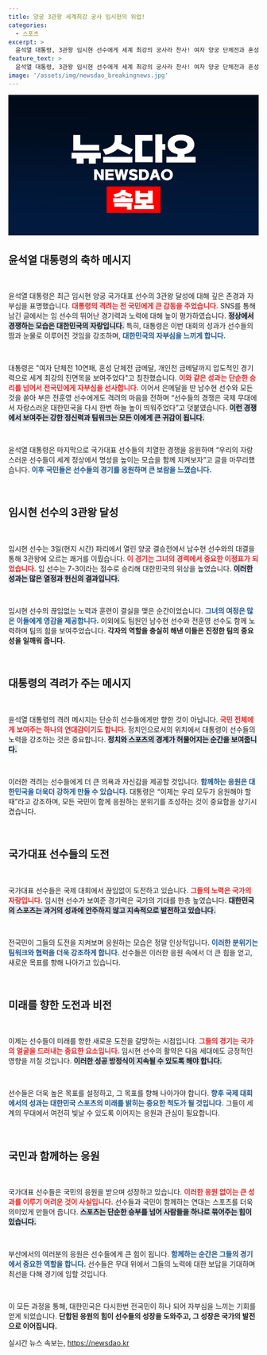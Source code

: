 ```yaml
---
title: 양궁 3관왕 세계최강 궁사 임시현의 위업!
categories:
  - 스포츠
excerpt: >
  윤석열 대통령, 3관왕 임시현 선수에게 세계 최강의 궁사라 찬사! 여자 양궁 단체전과 혼성 단체전, 개인전까지 압도적 경기력으로 금메달을 쟁취한 그녀에게 보낸 격려 메시지가 화제다.
feature_text: >
  윤석열 대통령, 3관왕 임시현 선수에게 세계 최강의 궁사라 찬사! 여자 양궁 단체전과 혼성 단체전, 개인전까지 압도적 경기력으로 금메달을 쟁취한 그녀에게 보낸 격려 메시지가 화제다.
image: '/assets/img/newsdao_breakingnews.jpg'
---
```


<p><img src="/assets/img/newsdao_breakingnews.jpg" alt="firstkoreanews 속보" /></p>

<h2 data-ke-size="size26">윤석열 대통령의 축하 메시지</h2>

<p data-ke-size="size16">&nbsp;</p>

<p>윤석열 대통령은 최근 임시현 양궁 국가대표 선수의 3관왕 달성에 대해 깊은 존경과 자부심을 표명했습니다. <b><span style="color: #ee2323;">대통령의 격려는 전 국민에게 큰 감동을 주었습니다.</span></b> SNS를 통해 남긴 글에서는 임 선수의 뛰어난 경기력과 노력에 대해 높이 평가하였습니다. <b><span style="background-color: #21538527;">정상에서 경쟁하는 모습은 대한민국의 자랑입니다.</span></b> 특히, 대통령은 이번 대회의 성과가 선수들의 땀과 눈물로 이루어진 것임을 강조하며, <b><span style="color: #1a5490;">대한민국의 자부심을 느끼게 합니다.</span></b></p>

<p data-ke-size="size16">&nbsp;</p>

<p>대통령은 "여자 단체전 10연패, 혼성 단체전 금메달, 개인전 금메달까지 압도적인 경기력으로 세계 최강의 진면목을 보여주었다"고 칭찬했습니다. <b><span style="color: #ee2323;">이와 같은 성과는 단순한 승리를 넘어서 전국민에게 자부심을 선사합니다.</span></b> 이어서 은메달을 딴 남수현 선수와 모든 것을 쏟아 부은 전훈영 선수에게도 격려의 마음을 전하며 “선수들의 경쟁은 국제 무대에서 자랑스러운 대한민국을 다시 한번 하늘 높이 띄워주었다”고 덧붙였습니다. <b><span style="background-color: #21538527;">이런 경쟁에서 보여주는 강한 정신력과 팀워크는 모든 이에게 큰 귀감이 됩니다.</span></b></p>

<p data-ke-size="size16">&nbsp;</p>

<p>윤석열 대통령은 마지막으로 국가대표 선수들의 치열한 경쟁을 응원하며 “우리의 자랑스러운 선수들이 세계 정상에서 명성을 높이는 모습을 함께 지켜보자”고 글을 마무리했습니다. <b><span style="color: #1a5490;">이후 국민들은 선수들의 경기를 응원하며 큰 보람을 느꼈습니다.</span></b> </p>

<p data-ke-size="size16">&nbsp;</p>

<h2 data-ke-size="size26">임시현 선수의 3관왕 달성</h2>

<p data-ke-size="size16">&nbsp;</p>

<p>임시현 선수는 3일(현지 시간) 파리에서 열린 양궁 결승전에서 남수현 선수와의 대결을 통해 3관왕에 오르는 쾌거를 이뤘습니다. <b><span style="color: #ee2323;">이 경기는 그녀의 경력에서 중요한 이정표가 되었습니다.</span></b> 임 선수는 7-3이라는 점수로 승리해 대한민국의 위상을 높였습니다. <b><span style="background-color: #21538527;">이러한 성과는 많은 열정과 헌신의 결과입니다.</span></b></p>

<p data-ke-size="size16">&nbsp;</p>

<p>임시현 선수의 끊임없는 노력과 훈련이 결실을 맺은 순간이었습니다. <b><span style="color: #1a5490;">그녀의 여정은 많은 이들에게 영감을 제공합니다.</span></b> 이외에도 팀원인 남수현 선수와 전훈영 선수도 함께 노력하며 팀의 힘을 보여주었습니다. <b>각자의 역할을 충실히 해낸 이들은 진정한 팀의 중요성을 일깨워 줍니다.</b></p>

<p data-ke-size="size16">&nbsp;</p>

<h2 data-ke-size="size26">대통령의 격려가 주는 메시지</h2>

<p data-ke-size="size16">&nbsp;</p>

<p>윤석열 대통령의 격려 메시지는 단순히 선수들에게만 향한 것이 아닙니다. <b><span style="color: #ee2323;">국민 전체에게 보여주는 하나의 연대감이기도 합니다.</span></b> 정치인으로서의 위치에서 대통령이 선수들의 노력을 강조하는 것은 중요합니다. <b><span style="background-color: #21538527;">정치와 스포츠의 경계가 허물어지는 순간을 보여줍니다.</span></b></p>

<p data-ke-size="size16">&nbsp;</p>

<p>이러한 격려는 선수들에게 더 큰 의욕과 자신감을 제공할 것입니다. <b><span style="color: #1a5490;">함께하는 응원은 대한민국을 더욱더 강하게 만들 수 있습니다.</span></b> 대통령은 “이제는 우리 모두가 응원해야 할 때”라고 강조하며, 모든 국민이 함께 응원하는 분위기를 조성하는 것이 중요함을 상기시켰습니다. </p>

<p data-ke-size="size16">&nbsp;</p>

<h2 data-ke-size="size26">국가대표 선수들의 도전</h2>

<p data-ke-size="size16">&nbsp;</p>

<p>국가대표 선수들은 국제 대회에서 끊임없이 도전하고 있습니다. <b><span style="color: #ee2323;">그들의 노력은 국가의 자랑입니다.</span></b> 임시현 선수가 보여준 경기력은 국가의 기대를 한층 높였습니다. <b><span style="background-color: #21538527;">대한민국의 스포츠는 과거의 성과에 안주하지 않고 지속적으로 발전하고 있습니다.</span></b></p>

<p data-ke-size="size16">&nbsp;</p>

<p>전국민이 그들의 도전을 지켜보며 응원하는 모습은 정말 인상적입니다. <b><span style="color: #1a5490;">이러한 분위기는 팀워크와 협력을 더욱 강조하게 합니다.</span></b> 선수들은 이러한 응원 속에서 더 큰 힘을 얻고, 새로운 목표를 향해 나아가고 있습니다. </p>

<p data-ke-size="size16">&nbsp;</p>

<h2 data-ke-size="size26">미래를 향한 도전과 비전</h2>

<p data-ke-size="size16">&nbsp;</p>

<p>이제는 선수들이 미래를 향한 새로운 도전을 갈망하는 시점입니다. <b><span style="color: #ee2323;">그들의 경기는 국가의 얼굴을 드러내는 중요한 요소입니다.</span></b> 임시현 선수의 활약은 다음 세대에도 긍정적인 영향을 끼칠 것입니다. <b><span style="background-color: #21538527;">이러한 성공 방정식이 지속될 수 있도록 해야 합니다.</span></b></p>

<p data-ke-size="size16">&nbsp;</p>

<p>선수들은 더욱 높은 목표를 설정하고, 그 목표를 향해 나아가야 합니다. <b><span style="color: #1a5490;">향후 국제 대회에서의 성과는 대한민국 스포츠의 미래를 밝히는 중요한 척도가 될 것입니다.</span></b> 그들이 세계의 무대에서 여전히 빛날 수 있도록 이어지는 응원과 관심이 필요합니다. </p>

<p data-ke-size="size16">&nbsp;</p>

<h2 data-ke-size="size26">국민과 함께하는 응원</h2>

<p data-ke-size="size16">&nbsp;</p>

<p>국가대표 선수들은 국민의 응원을 받으며 성장하고 있습니다. <b><span style="color: #ee2323;">이러한 응원 없이는 큰 성과를 이루기 어려운 것이 사실입니다.</span></b> 선수들과 국민이 함께하는 연대는 스포츠를 더욱 의미있게 만들어 줍니다. <b><span style="background-color: #21538527;">스포츠는 단순한 승부를 넘어 사람들을 하나로 묶어주는 힘이 있습니다.</span></b></p>

<p data-ke-size="size16">&nbsp;</p>

<p>부산에서의 여러분의 응원은 선수들에게 큰 힘이 됩니다. <b><span style="color: #1a5490;">함께하는 순간은 그들의 경기에서 중요한 역할을 합니다.</span></b> 선수들은 무대 위에서 그들의 노력에 대한 보답을 기대하며 최선을 다해 경기에 임할 것입니다. </p>

<p data-ke-size="size16">&nbsp;</p>

<p>이 모든 과정을 통해, 대한민국은 다시한번 전국민이 하나 되어 자부심을 느끼는 기회를 얻게 되었습니다. <b>단합된 응원의 힘이 선수들의 성장을 도와주고, 그 성장은 국가의 발전으로 이어집니다.</b></p>
실시간 뉴스 속보는, <a href="https://newsdao.kr" rel="dofollow">https://newsdao.kr</a>


